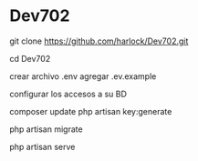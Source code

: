 # Dev702

git clone https://github.com/harlock/Dev702.git

cd Dev702

crear archivo .env agregar .ev.example

configurar los accesos a su BD

composer update
php artisan key:generate

php artisan migrate

php artisan serve
